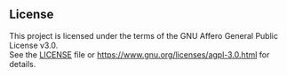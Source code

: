 ## License

This project is licensed under the terms of the GNU Affero General Public License v3.0.  
See the [LICENSE](./LICENSE) file or <https://www.gnu.org/licenses/agpl-3.0.html> for details.
